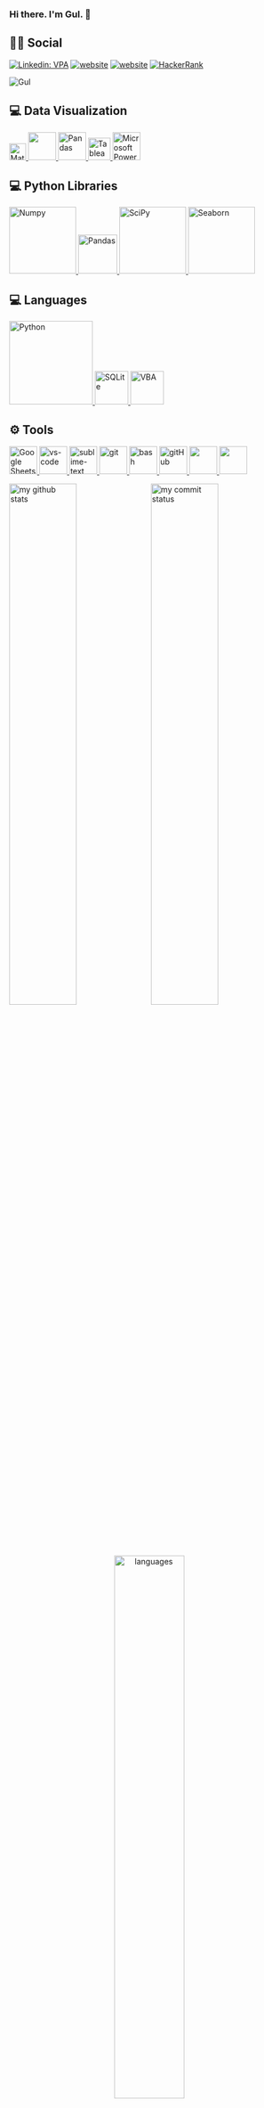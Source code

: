 ### Hi there. I'm Gul. 👋  

<!--  
**gulakkoc/gulakkoc** is a ✨ _special_ ✨ repository because its `README.md` (this file) appears on your GitHub profile.

Here are some ideas to get you started:

- 🔭 I’m currently working on ...
- 🌱 I’m currently learning ...
- 👯 I’m looking to collaborate on ...
- 🤔 I’m looking for help with ...
- 💬 Ask me about ...
- 📫 How to reach me: ...
- 😄 Pronouns: ...
- ⚡ Fun fact: ...
-->

## :man::woman: Social
[![Linkedin: VPA](https://img.shields.io/badge/linkedin-%230077B5.svg?&style=for-the-badge&logo=linkedin&logoColor=white)](https://www.linkedin.com/in/gulakkoc/)
[![website](https://img.shields.io/badge/gmail-f1f2f6.svg?&style=for-the-badge&logo=gmail&logoColor=red)](mailto:gulfadenakkoc@gmail.com)
[![website](https://img.shields.io/badge/%20-medium-black?&style=for-the-badge&logoColor=white)](https://-...-.medium.com) 
[<img alt="HackerRank" src="https://img.shields.io/badge/-Hackerrank-2EC866?style=for-the-badge&logo=HackerRank&logoColor=white"/>](https://www.hackerrank.com/gulakkoc?hr_r=1)
<p align="left"> <img src="https://komarev.com/ghpvc/?username=gulakkoc" alt="Gul" /> </p>

## :computer: Data Visualization
<a href="#" target="_blank"> <img src="https://matplotlib.org/stable/_static/logo2_compressed.svg" alt="Matplotlib" height="30"/> </a> 
<a href="#" target="_blank"> <img src="https://seaborn.pydata.org/_static/logo-wide-lightbg.svg" height="50"/> </a>
<a href="#" target="_blank"> <img src="https://miro.medium.com/max/962/1*n_ms1q5YoHAQXXUIfeADKQ.png" alt="Pandas" height="50"/> </a>
<a href="#" target="_blank"> <img src="https://www.tableau.com/sites/default/files/pages/tableaulogo_highres.png" alt="Tableau" height="40"/> </a>
<a href="#" target="_blank"> <img src="https://encrypted-tbn0.gstatic.com/images?q=tbn:ANd9GcRHAi2K4sTA5uDPWV6rmwdVDg5swuCMnRPaiwEp9SVRJV9O6-kSGTGE-M5YP37Ie_faPnI&usqp=CAU" alt="Microsoft Power BI" height="50"/> </a> 

## 💻 Python Libraries

<a href="#" target="_blank"> <img src="https://numpy.org/doc/stable/_static/numpylogo.svg" alt="Numpy" width="120"/> </a>
<a href="#" target="_blank"> <img src="https://upload.wikimedia.org/wikipedia/commons/thumb/e/ed/Pandas_logo.svg/2560px-Pandas_logo.svg.png" alt="Pandas" height="70"/> </a>
<a href="#" target="_blank"> <img src="https://www.scipy.org/_static/logo.png" alt="SciPy" width="120"/> </a>
<a href="#" target="_blank"> <img src="https://seaborn.pydata.org/_static/logo-wide-lightbg.svg" alt="Seaborn" width="120"/> </a> 

## :computer: Languages
<a href="#" target="_blank"> <img src="https://download.logo.wine/logo/Python_(programming_language)/Python_(programming_language)-Logo.wine.png" alt="Python" width="150"/> </a>
<a href="#" target="_blank"> <img src="https://upload.wikimedia.org/wikipedia/commons/thumb/3/38/SQLite370.svg/1200px-SQLite370.svg.png" alt="SQLite" height="60"/> </a>
<a href="#" target="_blank"> <img src="https://ouzhang.me/talk/2019-dde-vba/featured.jpg" alt="VBA" height="60"/> </a>

## :gear: Tools
<a href="#" target="_blank"> <img src="https://smartgyann.files.wordpress.com/2020/05/457-4573752_read-more-on-how-you-can-use-your.png" alt="Google Sheets" height="50"/> </a>
<a href="#" target="_blank"> <img src="https://www.pngitem.com/pimgs/m/80-800968_vscode-visual-studio-logo-png-transparent-png.png" alt="vs-code" height="50"/> </a>
<a href="#" target="_blank"> <img src="https://cdn.icon-icons.com/icons2/1381/PNG/512/sublimetext_94866.png" alt="sublime-text" height="50"/> </a>
<a href="#" target="_blank"> <img src="https://www.vectorlogo.zone/logos/git-scm/git-scm-icon.svg" alt="git" height="50"/> </a>
<a href="#" target="_blank"> <img src="https://www.vectorlogo.zone/logos/gnu_bash/gnu_bash-icon.svg" alt="bash" height="50"/> </a>
<a href="#" target="_blank"> <img src="https://www.flaticon.com/svg/static/icons/svg/919/919847.svg" alt="gitHub" height="50"/> </a>
<a href="#" target="_blank"> <img src="https://img.shields.io/badge/jira-1e90ff.svg?&style=for-the-badge&logo=jira&logoColor=white" height="50"/> </a>
<a href="#" target="_blank"> <img src="https://upload.wikimedia.org/wikipedia/commons/thumb/b/b9/Slack_Technologies_Logo.svg/1280px-Slack_Technologies_Logo.svg.png" height="50"/> </a>
</p>
<p align="left">
<img src="https://github-readme-stats.vercel.app/api?username=gulakkoc&theme=chartreuse-dark" alt="my github stats" width="49%"/>&nbsp;
<img src="https://github-readme-streak-stats.herokuapp.com/?user=gulakkoc&theme=chartreuse-dark" alt="my commit status" width="49%" /> </p>
<p align="center"> <img src="https://github-readme-stats.vercel.app/api/top-langs/?username=gulakkoc&theme=chartreuse-dark&layout=compact" alt="languages" width="50%" > </p>

